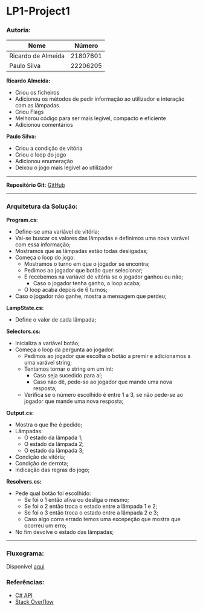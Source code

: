 # **LP1-Project1**

### **Autoria:** 

| Nome | Número |
| - | - |
| Ricardo de Almeida | 21807601 |
| Paulo Silva | 22206205 |

**Ricardo Almeida:**
 - Criou os ficheiros
 - Adicionou os métodos de pedir informação ao utilizador e interação com as lâmpadas
 - Criou Flags
 - Melhorou código para ser mais legível, compacto e eficiente
 - Adicionou comentários
  
**Paulo Silva:**
 - Criou a condição de vitória
 - Criou o loop do jogo
 - Adicionou enumeração
 - Deixou o jogo mais legível ao utilizador
---

**Repositório Git:** [GitHub](https://github.com/Ricardo-Louro/LP1-Project1)

---

### **Arquitetura da Solução:**
**Program.cs:**
- Define-se uma variável de vitória;
- Vai-se buscar os valores das lâmpadas e definimos uma nova varável com essa informação;
- Mostramos que as lâmpadas estão todas desligadas;
- Começa o loop do jogo:
  - Mostramos o turno em que o jogador se encontra;
  - Pedimos ao jogador que botão quer selecionar;
  - E recebemos na variável de vitória se o jogador ganhou ou não;
    - Caso o jogador tenha ganho, o loop acaba;
  - O loop acaba depois de 6 turnos;
- Caso o jogador não ganhe, mostra a mensagem que perdeu;

**LampState.cs:**
- Define o valor de cada lâmpada;

**Selectors.cs:**
- Inicializa a variável botão;
- Começa o loop da pergunta ao jogador:
  - Pedimos ao jogador que escolha o botão a premir e adicionamos a uma varável string;
  - Tentamos tornar o string em um int:
    - Caso seja sucedido para aí;
    - Caso não dê, pede-se ao jogador que mande uma nova resposta;
  - Verifica se o número escolhido é entre 1 a 3, se não pede-se ao jogador que mande uma nova resposta;

**Output.cs:**
- Mostra o que lhe é pedido;
- Lâmpadas:
  - O estado da lâmpada 1;
  - O estado da lâmpada 2;
  - O estado da lâmpada 3;
- Condição de vitória;
- Condição de derrota;
- Indicação das regras do jogo;

**Resolvers.cs:**
- Pede qual botão foi escolhido:
  - Se foi o 1 então ativa ou desliga o mesmo; 
  - Se foi o 2 então troca o estado entre a lâmpada 1 e 2;
  - Se foi o 3 então troca o estado entre a lâmpada 2 e 3;
  - Caso algo corra errado temos uma excepeção que mostra que ocorreu um erro;
- No fim devolve o estado das lâmpadas;

---

### **Fluxograma:**
Disponível [aqui](https://drive.google.com/file/d/1UO_GjyvQmBTOtT--s0d7Wyf_AFg_wZjl/view?usp=share_link)

### **Referências:**
 - [C# API](https://learn.microsoft.com/en-us/dotnet/api/?view=netstandard-2.0)
 - [Stack Overflow](https://stackoverflow.com/)